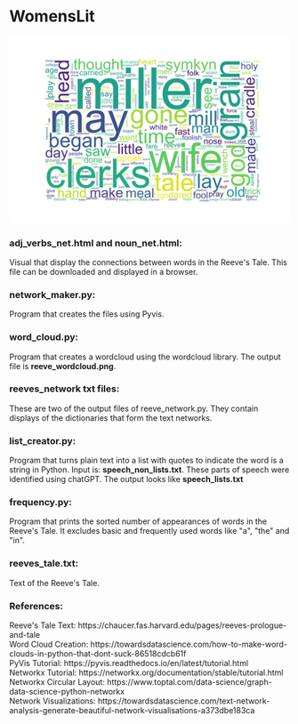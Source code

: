 # WomensLit
 
![Word Cloud](reeve_wordcloud.png)
<h3>adj_verbs_net.html and noun_net.html:</h3> Visual that display the connections between words in the Reeve's Tale. This file can be downloaded and displayed in a browser.<br>
<h3>network_maker.py:</h3> Program that creates the <adj_verbs_net.html and noun_net.html</strong> files using Pyvis. 
<h3>word_cloud.py:</h3> Program that creates a wordcloud using the wordcloud library. The output file is <strong>reeve_wordcloud.png</strong>.
<h3>reeves_network txt files:</h3>These are two of the output files of reeve_network.py. They contain displays of the dictionaries that form the text networks.
<h3>list_creator.py:</h3> Program that turns plain text into a list with quotes to indicate the word is a string in Python. Input is: <strong>speech_non_lists.txt</strong>. These parts of speech were identified using chatGPT. The output looks like <strong>speech_lists.txt</strong>
<h3>frequency.py:</h3> Program that prints the sorted number of appearances of words in the Reeve's Tale. It excludes basic and frequently used words like "a", "the" and "in".
 <h3>reeves_tale.txt:</h3> Text of the Reeve's Tale.<br>
 <h3>References:</h3>
 Reeve's Tale Text: https://chaucer.fas.harvard.edu/pages/reeves-prologue-and-tale<br>
 Word Cloud Creation: https://towardsdatascience.com/how-to-make-word-clouds-in-python-that-dont-suck-86518cdcb61f<br>
 PyVis Tutorial: https://pyvis.readthedocs.io/en/latest/tutorial.html<br>
 Networkx Tutorial: https://networkx.org/documentation/stable/tutorial.html<br>
 Networkx Circular Layout: https://www.toptal.com/data-science/graph-data-science-python-networkx<br>
 Network Visualizations: https://towardsdatascience.com/text-network-analysis-generate-beautiful-network-visualisations-a373dbe183ca<br>
 
